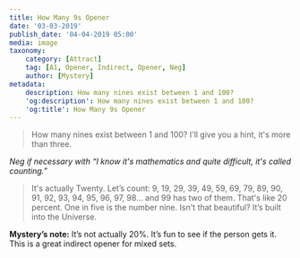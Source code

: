 ```yaml
---
title: How Many 9s Opener
date: '03-03-2019'
publish_date: '04-04-2019 05:00'
media: image
taxonomy:
    category: [Attract]
    tag: [A1, Opener, Indirect, Opener, Neg]
    author: [Mystery]
metadata:
    description: How many nines exist between 1 and 100?
    'og:description': How many nines exist between 1 and 100?
    'og:title': How Many 9s Opener
---
```


> How many nines exist between 1 and 100? I'll give you a hint, it's more than three.

_Neg if necessary with “I know it's mathematics and quite difficult, it's called counting.”_

> It's actually Twenty. Let’s count: 9, 19, 29, 39, 49, 59, 69, 79, 89, 90, 91, 92, 93, 94, 95, 96, 97, 98… and 99 has two of them. That's like 20 percent. One in five is the number nine. Isn't that beautiful? It’s built into the Universe.

**Mystery’s note:** It’s not actually 20%. It’s fun to see if the person gets it. This is a great indirect opener for mixed sets.